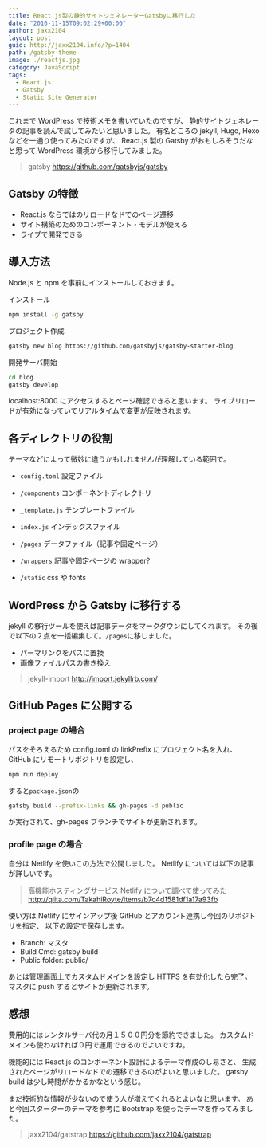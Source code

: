 ```yaml
---
title: React.js製の静的サイトジェネレーターGatsbyに移行した
date: "2016-11-15T09:02:29+00:00"
author: jaxx2104
layout: post
guid: http://jaxx2104.info/?p=1404
path: /gatsby-theme
image: ./reactjs.jpg
category: JavaScript
tags:
  - React.js
  - Gatsby
  - Static Site Generator
---
```


これまで WordPress で技術メモを書いていたのですが、
静的サイトジェネレータの記事を読んで試してみたいと思いました。
有名どころの jekyll, Hugo, Hexo などを一通り使ってみたのですが、
React.js 製の Gatsby がおもしろそうだなと思って WordPress 環境から移行してみました。

> gatsby
> https://github.com/gatsbyjs/gatsby

## Gatsby の特徴

- React.js ならではのリロードなドでのページ遷移
- サイト構築のためのコンポーネント・モデルが使える
- ライブで開発できる

<!--more-->

## 導入方法

Node.js と npm を事前にインストールしておきます。

インストール

```sh
npm install -g gatsby
```

プロジェクト作成

```sh
gatsby new blog https://github.com/gatsbyjs/gatsby-starter-blog
```

開発サーバ開始

```sh
cd blog
gatsby develop
```

localhost:8000 にアクセスするとページ確認できると思います。
ライブリロードが有効になっていてリアルタイムで変更が反映されます。

## 各ディレクトリの役割

テーマなどによって微妙に違うかもしれませんが理解している範囲で。

- `config.toml` 設定ファイル

- `/components` コンポーネントディレクトリ

- `_template.js` テンプレートファイル

- `index.js` インデックスファイル

- `/pages` データファイル（記事や固定ページ）

- `/wrappers` 記事や固定ページの wrapper?

- `/static` css や fonts

## WordPress から Gatsby に移行する

jekyll の移行ツールを使えば記事データをマークダウンにしてくれます。
その後で以下の２点を一括編集して。`/pages`に移しました。

- パーマリンクをパスに置換
- 画像ファイルパスの書き換え

> jekyll-import
> http://import.jekyllrb.com/

## GitHub Pages に公開する

### project page の場合

パスをそろえるため config.toml の linkPrefix にプロジェクト名を入れ、
GitHub にリモートリポジトリを設定し、

```sh
npm run deploy
```

すると`package.json`の

```sh
gatsby build --prefix-links && gh-pages -d public
```

が実行されて、gh-pages ブランチでサイトが更新されます。

### profile page の場合

自分は Netlify を使いこの方法で公開しました。
Netlify については以下の記事が詳しいです。

> 高機能ホスティングサービス Netlify について調べて使ってみた
> http://qiita.com/TakahiRoyte/items/b7c4d1581df1a17a93fb

使い方は Netlify にサインアップ後 GitHub とアカウント連携し今回のリポジトリを指定、
以下の設定で保存します。

- Branch: マスタ
- Build Cmd: gatsby build
- Public folder: public/

あとは管理画面上でカスタムドメインを設定し HTTPS を有効化したら完了。
マスタに push するとサイトが更新されます。

## 感想

費用的にはレンタルサーバ代の月１５００円分を節約できました。
カスタムドメインも使わなければ０円で運用できるのでよいですね。

機能的には React.js のコンポーネント設計によるテーマ作成のし易さと、
生成されたページがリロードなドでの遷移できるのがよいと思いました。
gatsby build は少し時間がかかるかなという感じ。

まだ技術的な情報が少ないので使う人が増えてくれるとよいなと思います。
あと今回スターターのテーマを参考に Bootstrap を使ったテーマを作ってみました。

> jaxx2104/gatstrap
> https://github.com/jaxx2104/gatstrap
